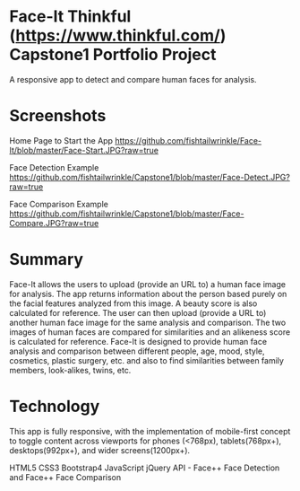#	Face-It Thinkful (https://www.thinkful.com/) Capstone1 Portfolio Project
A responsive app to detect and compare human faces for analysis. 

#	Screenshots
Home Page to Start the App
https://github.com/fishtailwrinkle/Face-It/blob/master/Face-Start.JPG?raw=true

Face Detection Example
https://github.com/fishtailwrinkle/Capstone1/blob/master/Face-Detect.JPG?raw=true

Face Comparison Example
https://github.com/fishtailwrinkle/Capstone1/blob/master/Face-Compare.JPG?raw=true

#	Summary
Face-It allows the users to upload (provide an URL to) a human face image for analysis. The app returns information about the person based purely on the facial features analyzed from this image. A beauty score is also calculated for reference. The user can then upload (provide a URL to) another human face image for the same analysis and comparison. The two images of human faces are compared for similarities and an alikeness score is calculated for reference. Face-It is designed to provide human face analysis and comparison between different people, age, mood, style, cosmetics, plastic surgery, etc. and also to find similarities between family members, look-alikes, twins, etc.    

#	Technology
This app is fully responsive, with the implementation of mobile-first concept to toggle content across viewports for phones (<768px), tablets(768px+), desktops(992px+), and wider screens(1200px+).

HTML5
CSS3
Bootstrap4
JavaScript
jQuery
API - Face++ Face Detection and Face++ Face Comparison



